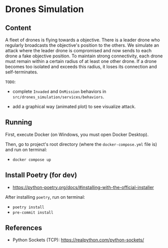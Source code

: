 # Drones Simulation

## Content

A fleet of drones is flying towards a objective. There is a leader drone who regularly broadcasts the objective's position to the others. We simulate an attack where the leader drone is compromised and now sends to each drone a fake objective position. To maintain strong connectivity, each drone must remain within a certain radius of at least one other drone. If a drone becomes too isolated and exceeds this radius, it loses its connection and self-terminates.

`TODO`:

- complete `Invaded` and `OnMission` behaviors in `src/drones_simulation/services/behaviors`.

- add a graphical way (animated plot) to see visualize attack.

## Running

First, execute Docker (on Windows, you must open Docker Desktop).

Then, go to project's root directory (where the `docker-compose.yml` file is) and run on terminal:

- `docker compose up`

## Install Poetry (for dev)

- https://python-poetry.org/docs/#installing-with-the-official-installer

After installing `poetry`, run on terminal:

- `poetry install`
- `pre-commit install`

## References

- Python Sockets (TCP): https://realpython.com/python-sockets/
